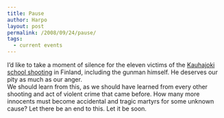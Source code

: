 ```yaml
---
title: Pause
author: Harpo
layout: post
permalink: /2008/09/24/pause/
tags:
  - current events
---
```

I&#8217;d like to take a moment of silence for the eleven victims of the <a href="http://en.wikipedia.org/wiki/Kauhajoki_school_shooting" target="_blank">Kauhajoki school shooting</a> in Finland, including the gunman himself. He deserves our pity as much as our anger.  
We should learn from this, as we should have learned from every other shooting and act of violent crime that came before. How many more innocents must become accidental and tragic martyrs for some unknown cause? Let there be an end to this. Let it be soon.